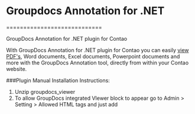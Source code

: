 # Groupdocs Annotation for .NET
============================

GroupDocs Annotation for .NET plugin for Contao

With GroupDocs Annotation for .NET plugin for Contao you can easily [view PDF's](http://groupdocs.com/apps/Annotation), Word documents, Excel documents, Powerpoint documents and more with the GroupDocs Annotation tool, directly from within your Contao website.

###Plugin Manual Installation Instructions:

1. Unzip groupdocs_viewer
2. To allow GroupDocs integrated VIewer block to appear go to Admin > Setting > Allowed HTML tags and just add <script> at the end
3. Place "groupdocs_viewer_net" in site/system/modules
4. Then go to Admin > System >  Extension manager > Update database and update "tl_gdvn" table

###UNINSTALL PLUGIN

	Just remove "groupdocs_viewer_net" in modules



###[Sign, Manage, Annotate, Assemble, Compare and Convert Documents with GroupDocs](http://groupdocs.com)
* [Annotate PDF, Word, Excel, Powerpoint and Images with GroupDocs Annotation](http://groupdocs.com/apps/Annotation)
* [GroupDocs Annotation for .NET plugin for Contao CMS](https://github.com/groupdocs/contao-groupdocs-annotation-dotnet)

###Created by [GroupDocs Marketplace Team](http://groupdocs.com/marketplace/).
